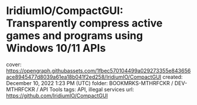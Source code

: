 # IridiumIO/CompactGUI: Transparently compress active games and programs using Windows 10/11 APIs

cover: https://opengraph.githubassets.com/1fbec570104499a029273355e843656ace8945477d8039a61ea18b041f2ed258/IridiumIO/CompactGUI
created: December 10, 2022 1:23 PM (UTC)
folder: BOOKMRKS-MTHRFCKR / DEV-MTHRFCKR / API Tools
tags: API, illegal services
url: https://github.com/IridiumIO/CompactGUI